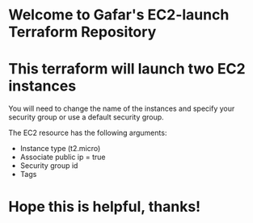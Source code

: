 # Welcome to Gafar's EC2-launch Terraform Repository
# This terraform will launch two EC2 instances

You will need to change the name of the instances and specify your security group or use a default security group.

The EC2 resource has the following arguments:

- Instance type (t2.micro)
- Associate public ip = true
- Security group id
- Tags

# Hope this is helpful, thanks!
